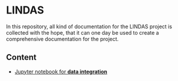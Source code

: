 # LINDAS

In this repository, all kind of documentation for the LINDAS project is collected with the hope, that it can one day be used to create a comprehensive documentation for the project.

## Content

- [Jupyter notebook for **data integration**](notebooks/integration.ipynb)
